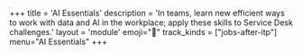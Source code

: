 +++
title = 'AI Essentials'
description = 'In teams, learn new efficient ways to work with data and AI in the workplace; apply these skills to Service Desk challenges.'
layout = 'module'
emoji="🤖"
track_kinds = ["jobs-after-itp"]
menu="AI Essentials"
+++
